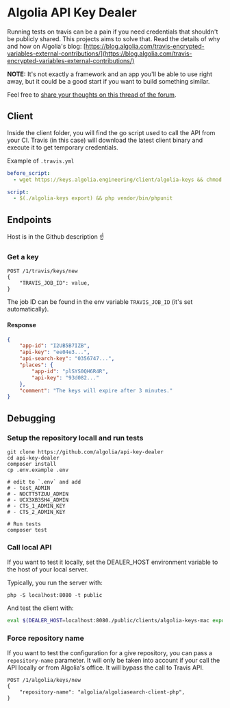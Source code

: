 # Algolia API Key Dealer

Running tests on travis can be a pain if you need credentials that shouldn't 
be publicly shared. This projects aims to solve that.
Read the details of why and how on Algolia's blog: 
[https://blog.algolia.com/travis-encrypted-variables-external-contributions/](https://blog.algolia.com/travis-encrypted-variables-external-contributions/)

**NOTE:** It's not exactly a framework and an app you'll be able to use right away,
but it could be a good start if you want to build something similar.

Feel free to [share your thoughts on this thread of the forum](https://discourse.algolia.com/t/dealing-with-encrypted-environment-variables-in-travis-for-algolia-credentials/5405).


## Client

Inside the client folder, you will find the go script used to call the API from your CI.
Travis (in this case) will download the latest client binary and execute it to get temporary credentials.

Example of `.travis.yml`
```yaml
before_script:
  - wget https://keys.algolia.engineering/client/algolia-keys && chmod +x algolia-keys

script:
  - $(./algolia-keys export) && php vendor/bin/phpunit
```


## Endpoints

Host is in the Github description ☝️

### Get a key

```
POST /1/travis/keys/new
{
    "TRAVIS_JOB_ID": value,
}
```

The job ID can be found in the env variable `TRAVIS_JOB_ID` (it's set automatically).

#### Response

```json
{
    "app-id": "I2UB5B7IZB",
    "api-key": "ee04e3...",
    "api-search-key": "0356747...",
    "places": {
        "app-id": "plSYS0QH6R4R",
        "api-key": "93d082..."
    },
    "comment": "The keys will expire after 3 minutes."
}
```

## Debugging

### Setup the repository locall and run tests

```
git clone https://github.com/algolia/api-key-dealer
cd api-key-dealer
composer install
cp .env.example .env

# edit to `.env` and add
# - test_ADMIN
# - NOCTT5TZUU_ADMIN
# - UCX3XB3SH4_ADMIN
# - CTS_1_ADMIN_KEY
# - CTS_2_ADMIN_KEY
    
# Run tests
composer test
```

### Call local API

If you want to test it locally, set the DEALER_HOST environment variable to the host
of your local server.

Typically, you run the server with:

```
php -S localhost:8080 -t public
```
And test the client with:
```bash
eval $(DEALER_HOST=localhost:8080./public/clients/algolia-keys-mac export)
```

### Force repository name

If you want to test the configuration for a give repository, you can pass a `repository-name`
parameter. It will only be taken into account if your call the API locally
or from Algolia's office. It will bypass the call to Travis API.

```
POST /1/algolia/keys/new
{
    "repository-name": "algolia/algoliasearch-client-php",
}
```
